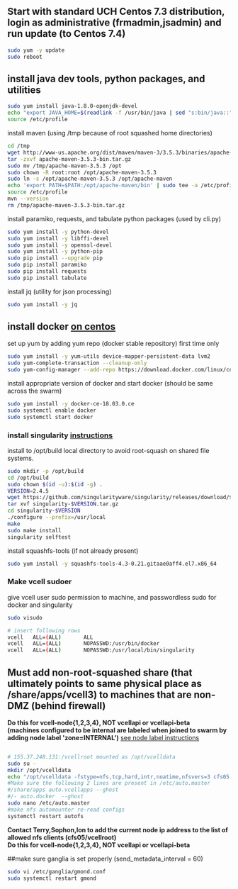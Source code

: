 ## Start with standard UCH Centos 7.3 distribution, login as administrative (frmadmin,jsadmin) and run update (to Centos 7.4)

```bash
sudo yum -y update 
sudo reboot
```
## install java dev tools, python packages, and utilities

```bash
sudo yum install java-1.8.0-openjdk-devel
echo "export JAVA_HOME=$(readlink -f /usr/bin/java | sed "s:bin/java::")" | sudo tee -a /etc/profile
source /etc/profile
```

install maven (using /tmp because of root squashed home directories)

```bash
cd /tmp
wget http://www-us.apache.org/dist/maven/maven-3/3.5.3/binaries/apache-maven-3.5.3-bin.tar.gz
tar -zxvf apache-maven-3.5.3-bin.tar.gz
sudo mv /tmp/apache-maven-3.5.3 /opt
sudo chown -R root:root /opt/apache-maven-3.5.3
sudo ln -s /opt/apache-maven-3.5.3 /opt/apache-maven
echo 'export PATH=$PATH:/opt/apache-maven/bin' | sudo tee -a /etc/profile
source /etc/profile
mvn --version
rm /tmp/apache-maven-3.5.3-bin.tar.gz
```

install paramiko, requests, and tabulate python packages (used by cli.py)

```bash
sudo yum install -y python-devel
sudo yum install -y libffi-devel
sudo yum install -y openssl-devel
sudo yum install -y python-pip
sudo pip install --upgrade pip
sudo pip install paramiko
sudo pip install requests
sudo pip install tabulate
```

install jq (utility for json processing)

```bash
sudo yum install -y jq
```

## install docker [on centos](https://docs.docker.com/install/linux/docker-ce/centos/#install-docker-ce-1)

set up yum by adding yum repo (docker stable repository) first time only

```bash
sudo yum install -y yum-utils device-mapper-persistent-data lvm2
sudo yum-complete-transaction --cleanup-only
sudo yum-config-manager --add-repo https://download.docker.com/linux/centos/docker-ce.repo
```

install appropriate version of docker and start docker (should be same across the swarm)

```bash
sudo yum install -y docker-ce-18.03.0.ce
sudo systemctl enable docker
sudo systemctl start docker
```


### install singularity [instructions](https://singularity.lbl.gov/install-linux)
install to /opt/build local directory to avoid root-squash on shared file systems.

```bash
sudo mkdir -p /opt/build
cd /opt/build
sudo chown $(id -u):$(id -g) .
VERSION=2.4.5
wget https://github.com/singularityware/singularity/releases/download/$VERSION/singularity-$VERSION.tar.gz
tar xvf singularity-$VERSION.tar.gz
cd singularity-$VERSION
./configure --prefix=/usr/local
make
sudo make install
singularity selftest
```

install squashfs-tools (if not already present)

```bash
sudo yum install -y squashfs-tools-4.3-0.21.gitaae0aff4.el7.x86_64
```

### Make vcell sudoer
give vcell user sudo permission to machine, and passwordless sudo for docker and singularity

```bash
sudo visudo

# insert following rows
vcell   ALL=(ALL)       ALL
vcell   ALL=(ALL)       NOPASSWD:/usr/bin/docker
vcell   ALL=(ALL)       NOPASSWD:/usr/local/bin/singularity
```



## Must add non-root-squashed share (that ultimately points to same physical place as /share/apps/vcell3) to machines that are non-DMZ (behind firewall)
**Do this for vcell-node{1,2,3,4}, NOT vcellapi or vcellapi-beta**  
**(machines configured to be internal are labeled when joined to swarm by adding node label 'zone=INTERNAL')** [see node label instructions](README_NodeAndSwarm.md)  

```bash

# 155.37.248.131:/vcellroot mounted as /opt/vcelldata 
sudo su -
mkdir /opt/vcelldata
echo "/opt/vcelldata -fstype=nfs,tcp,hard,intr,noatime,nfsvers=3 cfs05:/vcellroot" > /etc/auto.docker
#Make sure the following 2 lines are present in /etc/auto.master
#/share/apps auto.vcellapps --ghost
#/- auto.docker  --ghost
sudo nano /etc/auto.master
#make nfs automounter re-read configs
systemctl restart autofs
```

​**Contact Terry,Sophon,Ion to add the current node ip address to the list of allowed nfs clients (cfs05/vcellroot)**  
**Do this for vcell-node{1,2,3,4}, NOT vcellapi or vcellapi-beta**  


##make sure ganglia is set properly (send\_metadata\_interval = 60)

```bash
sudo vi /etc/ganglia/gmond.conf
sudo systemctl restart gmond
```
